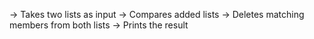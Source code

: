 -> Takes two lists as input
-> Compares added lists
-> Deletes matching members from both lists
-> Prints the result
